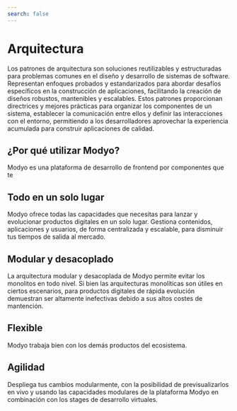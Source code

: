 ```yaml
---
search: false
---
```


# Arquitectura

Los patrones de arquitectura son soluciones reutilizables y estructuradas para problemas comunes en el diseño y desarrollo de sistemas de software. Representan enfoques probados y estandarizados para abordar desafíos específicos en la construcción de aplicaciones, facilitando la creación de diseños robustos, mantenibles y escalables. Estos patrones proporcionan directrices y mejores prácticas para organizar los componentes de un sistema, establecer la comunicación entre ellos y definir las interacciones con el entorno, permitiendo a los desarrolladores aprovechar la experiencia acumulada para construir aplicaciones de calidad.

## ¿Por qué utilizar Modyo?
Modyo es una plataforma de desarrollo de frontend por componentes que te

## Todo en un solo lugar
Modyo ofrece todas las capacidades que necesitas para lanzar y evolucionar productos digitales en un solo lugar. Gestiona contenidos, aplicaciones y usuarios, de forma centralizada y escalable, para disminuir tus tiempos de salida al mercado.

## Modular y desacoplado
La arquitectura modular y desacoplada de Modyo permite evitar los monolitos en todo nivel. Si bien las arquitecturas monolíticas son útiles en ciertos escenarios, para productos digitales de rápida evolución demuestran ser altamente inefectivas debido a sus altos costes de mantención.

## Flexible
Modyo trabaja bien con los demás productos del ecosistema. 

## Agilidad
Despliega tus cambios modularmente, con la posibilidad de previsualizarlos en vivo y usando las capacidades modulares de la plataforma Modyo en combinación con los stages de desarrollo virtuales.


